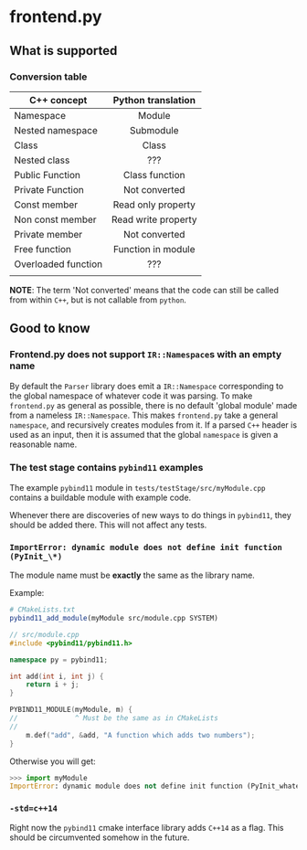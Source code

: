 # frontend.py #

## What is supported ##

### Conversion table ###

| C++ concept            | Python translation      |
| ------------------     |:-----------------------:|
| Namespace              | Module                  |
| Nested namespace       | Submodule               |
| Class                  | Class                   |
| Nested class           | ???                     |
| Public Function        | Class function          |
| Private Function       | Not converted           |
| Const member           | Read only property      |
| Non const member       | Read write property     |
| Private member         | Not converted           |
| Free function          | Function in module      |
| Overloaded function    | ???                     |
|                        |                         |

**NOTE**: The term 'Not converted' means that the code can still be called from within `C++`, but is not callable from `python`.

## Good to know ##

### Frontend.py does not support `IR::Namespace`s with an empty name ###

By default the `Parser` library does emit a `IR::Namespace` corresponding to the global namespace of whatever code it was parsing. To make `frontend.py` as general as possible, there is no default 'global module' made from a nameless `IR::Namespace`. This makes `frontend.py` take a general `namespace`, and recursively creates modules from it. If a parsed `C++` header is used as an input, then it is assumed that the global `namespace` is given a reasonable name.

### The test stage contains `pybind11` examples ###

The example `pybind11` module in `tests/testStage/src/myModule.cpp` contains a buildable module with example code.

Whenever there are discoveries of new ways to do things in `pybind11`, they should be added there. This will not affect any tests.

### `ImportError: dynamic module does not define init function (PyInit_\*)` ###

The module name must be **exactly** the same as the library name.

Example:

```cmake
# CMakeLists.txt
pybind11_add_module(myModule src/module.cpp SYSTEM)
```

```cpp
// src/module.cpp
#include <pybind11/pybind11.h>

namespace py = pybind11;

int add(int i, int j) {
	return i + j;
}

PYBIND11_MODULE(myModule, m) {
//              ^ Must be the same as in CMakeLists
//
	m.def("add", &add, "A function which adds two numbers");
}
```

Otherwise you will get:

```python
>>> import myModule
ImportError: dynamic module does not define init function (PyInit_whateverYouCalledYourModule)
```

### `-std=c++14` ###

Right now the `pybind11` cmake interface library adds `C++14` as a flag. This should be circumvented somehow in the future.
